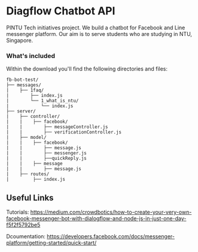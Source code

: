 # Diagflow Chatbot API

PINTU Tech initiatives project. We build a chatbot for Facebook and Line messenger platform.  Our aim is to serve students who are studying in NTU, Singapore. 

### What's included

Within the download you'll find the following directories and files:

```
fb-bot-test/
├── messages/
|    ├── 1faq/
|        ├── index.js
|        └── 1_what_is_ntu/
|            └── index.js
├── server/
|    ├── controller/
|    |    ├── facebook/
|    |        ├── messageController.js
|    |        ├── verificationController.js
|    ├── model/
|    |    ├── facebook/
|    |        ├── message.js 
|    |        ├── messenger.js
|    |        ├──quickReply.js
|    |    ├── message
|    |        ├── message.js
|    ├── routes/
|         ├── index.js

```

## Useful Links

Tutorials: <https://medium.com/crowdbotics/how-to-create-your-very-own-facebook-messenger-bot-with-dialogflow-and-node-js-in-just-one-day-f5f2f5792be5>

Dcoumentation: <https://developers.facebook.com/docs/messenger-platform/getting-started/quick-start/>